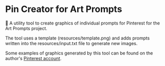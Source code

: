 # Pin Creator for Art Prompts
📌 A utility tool to create graphics of individual prompts for Pinterest for the Art Prompts project.

The tool uses a template (resources/template.png) and adds prompts written into the resources/input.txt file to generate new images.

Some examples of graphics generated by this tool can be found on the author's [Pinterest account](https://pinterest.com/pin/787707791079671003/).
